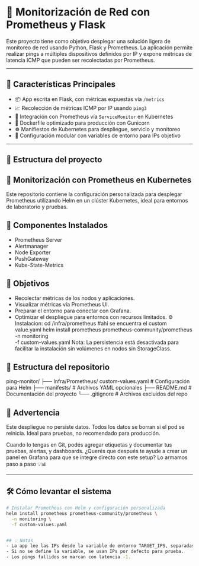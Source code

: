 # 📡 Monitorización de Red con Prometheus y Flask

Este proyecto tiene como objetivo desplegar una solución ligera de monitoreo de red usando Python, Flask y Prometheus. La aplicación permite realizar pings a múltiples dispositivos definidos por IP y expone métricas de latencia ICMP que pueden ser recolectadas por Prometheus.

---

## 🚀 Características Principales

- 📦 App escrita en Flask, con métricas expuestas vía `/metrics`
- 📈 Recolección de métricas ICMP por IP usando `ping3`
- 🧠 Integración con Prometheus vía `ServiceMonitor` en Kubernetes
- 🐳 Dockerfile optimizado para producción con Gunicorn
- ☸️ Manifiestos de Kubernetes para despliegue, servicio y monitoreo
- 🔧 Configuración modular con variables de entorno para IPs objetivo

---

## 🧬 Estructura del proyecto




## 📘 Monitorización con Prometheus en Kubernetes
Este repositorio contiene la configuración personalizada para desplegar Prometheus utilizando Helm en un clúster Kubernetes, ideal para entornos de laboratorio y pruebas.

## 🔧 Componentes Instalados
- Prometheus Server
- Alertmanager
- Node Exporter
- PushGateway
- Kube-State-Metrics

## 🎯 Objetivos
- Recolectar métricas de los nodos y aplicaciones.
- Visualizar métricas vía Prometheus UI.
- Preparar el entorno para conectar con Grafana.
- Optimizar el despliegue para entornos con recursos limitados.
⚙️ Instalacion:
cd /infra/prometheus #ahi se encuentra el custom value.yaml
helm install prometheus prometheus-community/prometheus \
  -n monitoring \
  -f custom-values.yaml
Nota: La persistencia está desactivada para facilitar la instalación sin volúmenes en nodos sin StorageClass.

## 📁 Estructura del repositorio

ping-monitor/
├── Infra/Prometheus/ custom-values.yaml         # Configuración para Helm
├── manifests/                 # Archivos YAML opcionales
├── README.md                  # Documentación del proyecto
└── .gitignore                 # Archivos excluidos del repo


## 🚨 Advertencia
Este despliegue no persiste datos. Todos los datos se borran si el pod se reinicia. Ideal para pruebas, no recomendado para producción.

Cuando lo tengas en Git, podés agregar etiquetas y documentar tus pruebas, alertas, y dashboards. ¿Querés que después te ayude a crear un panel en Grafana para que se integre directo con este setup? Lo armamos paso a paso 💡📊


---

## 🛠 Cómo levantar el sistema

```bash
# Instalar Prometheus con Helm y configuración personalizada
helm install prometheus prometheus-community/prometheus \
  -n monitoring \
  -f custom-values.yaml


## 💡 Notas
- La app lee las IPs desde la variable de entorno TARGET_IPS, separadas por comas.
- Si no se define la variable, se usan IPs por defecto para prueba.
- Los pings fallidos se marcan con latencia -1.



